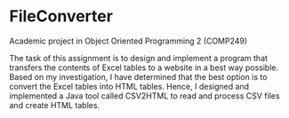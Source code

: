 # FileConverter

Academic project in Object Oriented Programming 2 (COMP249)

The task of this assignment is to design and implement a program that transfers the contents
of Excel tables to a website in a best way possible. Based on my investigation, I have determined that the
best option is to convert the Excel tables into HTML tables. Hence, I designed and implemented a Java tool
called CSV2HTML to read and process CSV files and create HTML tables.
